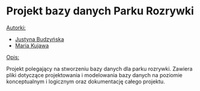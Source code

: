 # Projekt bazy danych Parku Rozrywki

<ins>Autorki: </ins>
- [Justyna Budzyńska](https://github.com/budzynskaJ)
- [Maria Kujawa](https://github.com/markujawa)



<ins>Opis: </ins>

Projekt polegający na stworzeniu bazy danych dla parku rozrywki. Zawiera pliki dotyczące projektowania i modelowania bazy danych na poziomie konceptualnym i logicznym oraz
dokumentację całego projektu.

